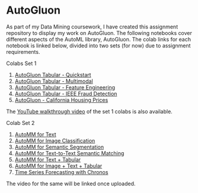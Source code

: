 # AutoGluon
As part of my Data Mining coursework, I have created this assignment repository to display my work on AutoGluon. The following notebooks cover different aspects of the AutoML library, AutoGluon. The colab links for each notebook is linked below, divided into two sets (for now) due to assignment requirements.

Colabs Set 1
1. [AutoGluon Tabular - Quickstart](https://colab.research.google.com/drive/1TVKsBkBA9_iSWnuRYvYtais_AdVsIx08?usp=sharing)
2. [AutoGluon Tabular - Multimodal](https://colab.research.google.com/drive/1Zn6MOTwVUmDnuF6mb2muyviloDs5NLeM?usp=sharing)
3. [AutoGluon Tabular - Feature Engineering](https://colab.research.google.com/drive/1qbvvnowApkdLPfrXgKkqsbuB6VEimVTF?usp=sharing)
4. [AutoGluon Tabular - IEEE Fraud Detection](https://colab.research.google.com/drive/1zL8dgkMT2b36slhegCsT2DpBADOx_CBJ?usp=sharing)
5. [AutoGluon - California Housing Prices](https://colab.research.google.com/drive/1PiuLXVloXECW1XA4VypEIRTk8OYt0edo?usp=sharing)

The [YouTube walkthrough video](https://youtu.be/Gq-9rpw-Br4) of the set 1 colabs is also available.

Colab Set 2
1. [AutoMM for Text](https://colab.research.google.com/drive/1koThWyJsF6K4-hwYXJGTLSJVeLfy0V8d?usp=sharing)
2. [AutoMM for Image Classification](https://colab.research.google.com/drive/17oFoo8u-JwC0QhlpgRsBng177FjV8pPJ?usp=sharing)
3. [AutoMM for Semantic Segmentation](https://colab.research.google.com/drive/1VfGYumO-gdPGJxKATRf32nv_5wLT4e2Z?usp=sharing)
4. [AutoMM for Text-to-Text Semantic Matching](https://colab.research.google.com/drive/12VCI_J0Kbb6jeLW_RHV2dgfx8-mToCT7?usp=sharing)
5. [AutoMM for Text + Tabular](https://colab.research.google.com/drive/10fhuwiyfltgAHdIbxWtKvKt7F-Op6uuq?usp=sharing)
6. [AutoMM for Image + Text + Tabular](https://colab.research.google.com/drive/1L6EwpDEnGooaZSMccjrCIELGzBfHFV-m?usp=sharing)
7. [Time Series Forecasting with Chronos](https://colab.research.google.com/drive/1jAgUP1ZLBtNfSNw_l_7iHfb_hZuY7Aan?usp=sharing)

The video for the same will be linked once uploaded.
